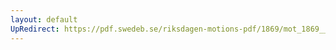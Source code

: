 ```yaml
---
layout: default
UpRedirect: https://pdf.swedeb.se/riksdagen-motions-pdf/1869/mot_1869__ak__00027.pdf
---
```

